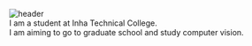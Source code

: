 ![header](https://capsule-render.vercel.app/api?type=rect&color=auto&height=300&section=header&text=Hi👋&fontSize=90)  
I am a student at Inha Technical College.  
I am aiming to go to graduate school and study computer vision.
